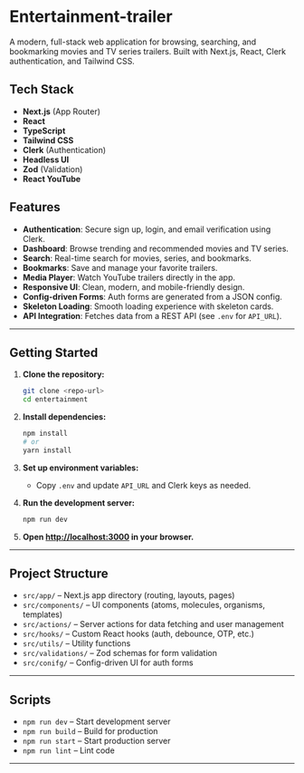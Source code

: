 # Entertainment-trailer

A modern, full-stack web application for browsing, searching, and bookmarking
movies and TV series trailers. Built with Next.js, React, Clerk authentication,
and Tailwind CSS.

## Tech Stack

- **Next.js** (App Router)
- **React**
- **TypeScript**
- **Tailwind CSS**
- **Clerk** (Authentication)
- **Headless UI**
- **Zod** (Validation)
- **React YouTube**

## Features

- **Authentication**: Secure sign up, login, and email verification using Clerk.
- **Dashboard**: Browse trending and recommended movies and TV series.
- **Search**: Real-time search for movies, series, and bookmarks.
- **Bookmarks**: Save and manage your favorite trailers.
- **Media Player**: Watch YouTube trailers directly in the app.
- **Responsive UI**: Clean, modern, and mobile-friendly design.
- **Config-driven Forms**: Auth forms are generated from a JSON config.
- **Skeleton Loading**: Smooth loading experience with skeleton cards.
- **API Integration**: Fetches data from a REST API (see `.env` for `API_URL`).

---

## Getting Started

1. **Clone the repository:**

   ```bash
   git clone <repo-url>
   cd entertainment
   ```

2. **Install dependencies:**

   ```bash
   npm install
   # or
   yarn install
   ```

3. **Set up environment variables:**

   - Copy `.env` and update `API_URL` and Clerk keys as needed.

4. **Run the development server:**

   ```bash
   npm run dev
   ```

5. **Open [http://localhost:3000](http://localhost:3000) in your browser.**

---

## Project Structure

- `src/app/` – Next.js app directory (routing, layouts, pages)
- `src/components/` – UI components (atoms, molecules, organisms, templates)
- `src/actions/` – Server actions for data fetching and user management
- `src/hooks/` – Custom React hooks (auth, debounce, OTP, etc.)
- `src/utils/` – Utility functions
- `src/validations/` – Zod schemas for form validation
- `src/conifg/` – Config-driven UI for auth forms

---

## Scripts

- `npm run dev` – Start development server
- `npm run build` – Build for production
- `npm run start` – Start production server
- `npm run lint` – Lint code

---
